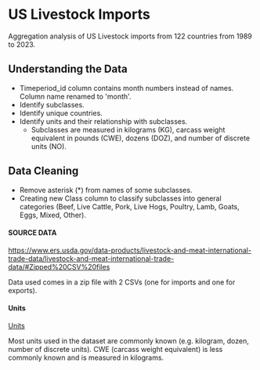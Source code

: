 # US Livestock Imports
Aggregation analysis of US Livestock imports from 122 countries from 1989 to 2023.

## Understanding the Data
 - Timeperiod_id column contains month numbers instead of names. Column name renamed to 'month'.
 - Identify subclasses.
 - Identify unique countries.
 - Identify units and their relationship with subclasses. 
    - Subclasses are measured in kilograms (KG), carcass weight equivalent in pounds (CWE), dozens (DOZ), and number of discrete units (NO).

## Data Cleaning
 - Remove asterisk (*) from names of some subclasses.
 - Creating new Class column to classify subclasses into general categories (Beef, Live Cattle, Pork, Live Hogs, Poultry, Lamb, Goats, Eggs, Mixed, Other).
   
#### SOURCE DATA
https://www.ers.usda.gov/data-products/livestock-and-meat-international-trade-data/livestock-and-meat-international-trade-data/#Zipped%20CSV%20files

Data used comes in a zip file with 2 CSVs (one for imports and one for exports).

#### Units
[Units](https://www.census.gov/foreign-trade/guide/sec4.html)

Most units used in the dataset are commonly known (e.g. kilogram, dozen, number of discrete units). CWE (carcass weight equivalent) is less commonly known and is measured in kilograms.
